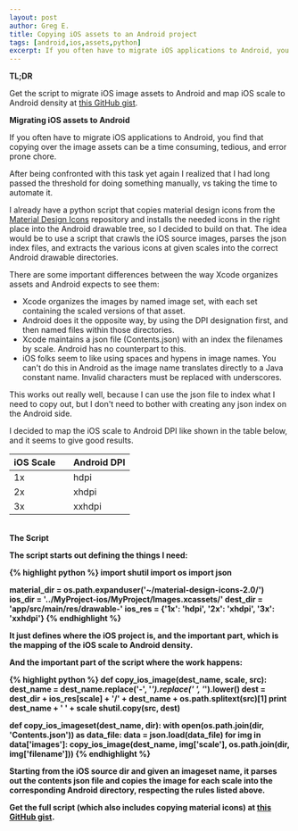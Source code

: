 ```yaml
---
layout: post
author: Greg E.
title: Copying iOS assets to an Android project
tags: [android,ios,assets,python]
excerpt: If you often have to migrate iOS applications to Android, you find that copying over the image assets can be a time consuming, tedious, and error prone chore. Here's a better way to deal with it.
---
```

<strong>TL;DR</strong>

Get the script to migrate iOS image assets to Android and map iOS scale to Android density at <a href="https://gist.github.com/grennis/ff70561750378be2e7b8">this GitHub gist</a>.

<strong>Migrating iOS assets to Android</strong>

If you often have to migrate iOS applications to Android, you find that copying over the image assets can be a time consuming, tedious, and error prone chore.

After being confronted with this task yet again I realized that I had long passed the threshold for doing something manually, vs taking the time to automate it.

I already have a python script that copies material design icons from the <a href="https://www.google.com/design/icons/" target="_blank">Material Design Icons</a> repository and installs the needed icons in the right place into the Android drawable tree, so I decided to build on that. The idea would be to use a script that crawls the iOS source images, parses the json index files, and extracts the various icons at given scales into the correct Android drawable directories.

There are some important differences between the way Xcode organizes assets and Android expects to see them:

* Xcode organizes the images by named image set, with each set containing the scaled versions of that asset. 
* Android does it the opposite way, by using the DPI designation first, and then named files within those directories.
* Xcode maintains a json file (Contents.json) with an index the filenames by scale. Android has no counterpart to this.
* iOS folks seem to like using spaces and hypens in image names. You can't do this in Android as the image name translates directly to a Java constant name. Invalid characters must be replaced with underscores.

This works out really well, because I can use the json file to index what I need to copy out, but I don't need to bother with creating any json index on the Android side.

I decided to map the iOS scale to Android DPI like shown in the table below, and it seems to give good results.

| iOS Scale | | Android DPI |
| ----- | ----- | ----- |
| 1x | | hdpi |
| 2x | | xhdpi |
| 3x | | xxhdpi |

<br><strong>The Script<strong>

The script starts out defining the things I need:

{% highlight python %}
import shutil
import os
import json

material_dir = os.path.expanduser('~/material-design-icons-2.0/')
ios_dir = '../MyProject-ios/MyProject/Images.xcassets/'
dest_dir = 'app/src/main/res/drawable-'
ios_res = {'1x': 'hdpi', '2x': 'xhdpi', '3x': 'xxhdpi'}
{% endhighlight %}

It just defines where the iOS project is, and the important part, which is the mapping of the iOS scale to Android density.

And the important part of the script where the work happens:

{% highlight python %}
def copy_ios_image(dest_name, scale, src):
    dest_name = dest_name.replace('-', '_').replace(' ', '_').lower()
    dest = dest_dir + ios_res[scale] + '/' + dest_name + os.path.splitext(src)[1]
    print dest_name + ' ' + scale
    shutil.copy(src, dest)


def copy_ios_imageset(dest_name, dir):
    with open(os.path.join(dir, 'Contents.json')) as data_file:
        data = json.load(data_file)
        for img in data['images']:
            copy_ios_image(dest_name, img['scale'], os.path.join(dir, img['filename']))
{% endhighlight %}

Starting from the iOS source dir and given an imageset name, it parses out the contents json file and copies the image for each scale into the corresponding Android directory, respecting the rules listed above.

Get the full script (which also includes copying material icons) at <a href="https://gist.github.com/grennis/ff70561750378be2e7b8">this GitHub gist</a>.
